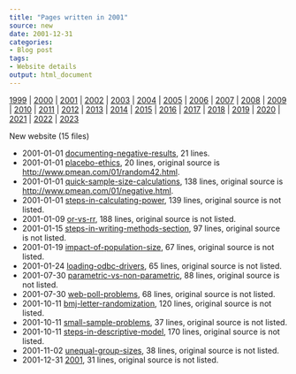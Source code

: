 ```yaml
---
title: "Pages written in 2001"
source: new
date: 2001-12-31
categories:
- Blog post
tags:
- Website details
output: html_document
---
```

 
[1999](http://new.pmean.com/1999/) | [2000](http://new.pmean.com/2000/) | [2001](http://new.pmean.com/2001/) | [2002](http://new.pmean.com/2002/) | [2003](http://new.pmean.com/2003/) | [2004](http://new.pmean.com/2004/) | [2005](http://new.pmean.com/2005/) | [2006](http://new.pmean.com/2006/) | [2007](http://new.pmean.com/2007/) | [2008](http://new.pmean.com/2008/) | [2009](http://new.pmean.com/2009/) | [2010](http://new.pmean.com/2010/) | [2011](http://new.pmean.com/2011/) | [2012](http://new.pmean.com/2012/) | [2013](http://new.pmean.com/2013/) | [2014](http://new.pmean.com/2014/) | [2015](http://new.pmean.com/2015/) | [2016](http://new.pmean.com/2016/) | [2017](http://new.pmean.com/2017/) | [2018](http://new.pmean.com/2018/) | [2019](http://new.pmean.com/2019/) | [2020](http://new.pmean.com/2020/) | [2021](http://new.pmean.com/2021/) | [2022](http://new.pmean.com/2022/) | [2023](http://new.pmean.com/2023/)
 
New website (15 files)
 
+ 2001-01-01 [documenting-negative-results](http://new.pmean.com/documenting-negative-results/),  21 lines.  
+ 2001-01-01 [placebo-ethics](http://new.pmean.com/placebo-ethics/),  20 lines, original source is http://www.pmean.com/01/random42.html.  
+ 2001-01-01 [quick-sample-size-calculations](http://new.pmean.com/quick-sample-size-calculations/),  138 lines, original source is http://www.pmean.com/01/negative.html.  
+ 2001-01-01 [steps-in-calculating-power](http://new.pmean.com/steps-in-calculating-power/),  139 lines, original source is not listed.  
+ 2001-01-09 [or-vs-rr](http://new.pmean.com/or-vs-rr/),  188 lines, original source is not listed.  
+ 2001-01-15 [steps-in-writing-methods-section](http://new.pmean.com/steps-in-writing-methods-section/),  97 lines, original source is not listed.  
+ 2001-01-19 [impact-of-population-size](http://new.pmean.com/impact-of-population-size/),  67 lines, original source is not listed.  
+ 2001-01-24 [loading-odbc-drivers](http://new.pmean.com/loading-odbc-drivers/),  65 lines, original source is not listed.  
+ 2001-07-30 [parametric-vs-non-parametric](http://new.pmean.com/parametric-vs-non-parametric/),  88 lines, original source is not listed.  
+ 2001-07-30 [web-poll-problems](http://new.pmean.com/web-poll-problems/),  68 lines, original source is not listed.  
+ 2001-10-11 [bmj-letter-randomization](http://new.pmean.com/bmj-letter-randomization/),  120 lines, original source is not listed.  
+ 2001-10-11 [small-sample-problems](http://new.pmean.com/small-sample-problems/),  37 lines, original source is not listed.  
+ 2001-10-11 [steps-in-descriptive-model](http://new.pmean.com/steps-in-descriptive-model/),  170 lines, original source is not listed.  
+ 2001-11-02 [unequal-group-sizes](http://new.pmean.com/unequal-group-sizes/),  38 lines, original source is not listed.  
+ 2001-12-31 [2001](http://new.pmean.com/2001/),  31 lines, original source is not listed.
 

